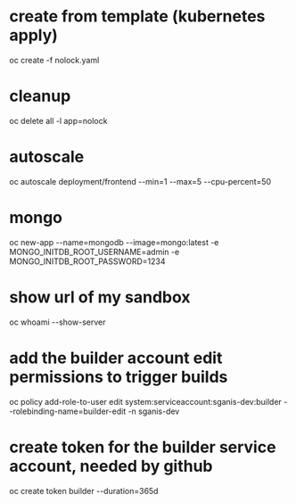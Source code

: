 # create from template (kubernetes apply)
oc create -f nolock.yaml

# cleanup
oc delete all -l app=nolock

# autoscale
oc autoscale deployment/frontend --min=1 --max=5 --cpu-percent=50

# mongo
oc new-app --name=mongodb --image=mongo:latest -e MONGO_INITDB_ROOT_USERNAME=admin -e MONGO_INITDB_ROOT_PASSWORD=1234

# show url of my sandbox
oc whoami --show-server

# add the builder account edit permissions to trigger builds
oc policy add-role-to-user edit system:serviceaccount:sganis-dev:builder --rolebinding-name=builder-edit -n sganis-dev

# create token for the builder service account, needed by github
oc create token builder --duration=365d
